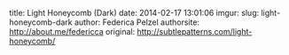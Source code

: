 title: Light Honeycomb (Dark)
date: 2014-02-17 13:01:06
imgur: 
slug: light-honeycomb-dark
author: Federica Pelzel
authorsite: http://about.me/federicca
original: http://subtlepatterns.com/light-honeycomb/
